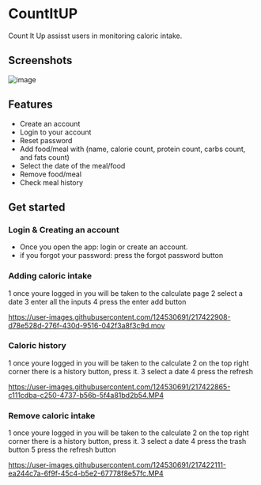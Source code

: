 # CountItUP
Count It Up assisst users in monitoring caloric intake. 

## Screenshots
![image](https://user-images.githubusercontent.com/124530691/217418340-531cc466-b335-44bd-93f6-0adbd8f06a16.png)

## Features
* Create an account
* Login to your account
* Reset password
* Add food/meal with (name, calorie count, protein count, carbs count, and fats count)
* Select the date of the meal/food
* Remove food/meal
* Check meal history

## Get started

### Login & Creating an account
* Once you open the app: login or create an account.
* if you forgot your password: press the forgot password button 


### Adding caloric intake
1 once youre logged in you will be taken to the calculate page
2 select a date
3 enter all the inputs
4 press the enter add button

https://user-images.githubusercontent.com/124530691/217422908-d78e528d-276f-430d-9516-042f3a8f3c9d.mov


### Caloric history 
1 once youre logged in you will be taken to the calculate
2 on the top right corner there is a history button, press it.
3 select a date
4 press the refresh 

https://user-images.githubusercontent.com/124530691/217422865-c111cdba-c250-4737-b56b-5f4a81bd2b54.MP4


### Remove caloric intake 
1 once youre logged in you will be taken to the calculate
2 on the top right corner there is a history button, press it.
3 select a date
4 press the trash button 
5 press the refresh button


https://user-images.githubusercontent.com/124530691/217422111-ea244c7a-6f9f-45c4-b5e2-67778f8e57fc.MP4

